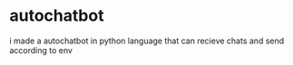 # autochatbot
i made a autochatbot in python language that can recieve chats and send according to env
